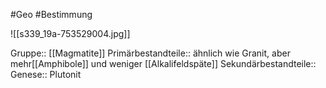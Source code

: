 #Geo #Bestimmung 

![[s339_19a-753529004.jpg]]

Gruppe:: [[Magmatite]]
Primärbestandteile:: ähnlich wie Granit, aber mehr[[Amphibole]] und weniger [[Alkalifeldspäte]]
Sekundärbestandteile::
Genese:: Plutonit


